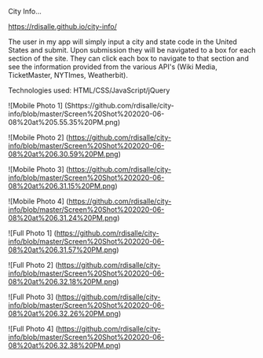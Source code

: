 City Info...

https://rdisalle.github.io/city-info/

The user in my app will simply input a city and state code in the United States and submit. Upon submission they will be navigated to a box for each section of the site. They can click each box to navigate to that section and see the information provided from the various API's (Wiki Media, TicketMaster, NYTImes, Weatherbit).

Technologies used: HTML/CSS/JavaScript/jQuery


![Mobile Photo 1]
(Shttps://github.com/rdisalle/city-info/blob/master/Screen%20Shot%202020-06-08%20at%205.55.35%20PM.png)

![Mobile Photo 2]
(https://github.com/rdisalle/city-info/blob/master/Screen%20Shot%202020-06-08%20at%206.30.59%20PM.png)

![Mobile Photo 3]
(https://github.com/rdisalle/city-info/blob/master/Screen%20Shot%202020-06-08%20at%206.31.15%20PM.png)

![Mobile Photo 4]
(https://github.com/rdisalle/city-info/blob/master/Screen%20Shot%202020-06-08%20at%206.31.24%20PM.png)

![Full Photo 1]
(https://github.com/rdisalle/city-info/blob/master/Screen%20Shot%202020-06-08%20at%206.31.57%20PM.png)

![Full Photo 2]
(https://github.com/rdisalle/city-info/blob/master/Screen%20Shot%202020-06-08%20at%206.32.18%20PM.png)

![Full Photo 3]
(https://github.com/rdisalle/city-info/blob/master/Screen%20Shot%202020-06-08%20at%206.32.26%20PM.png)

![Full Photo 4]
(https://github.com/rdisalle/city-info/blob/master/Screen%20Shot%202020-06-08%20at%206.32.38%20PM.png)


